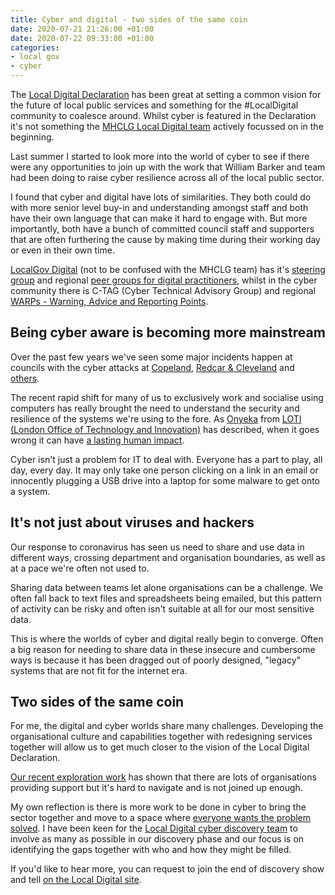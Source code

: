```yaml
---
title: Cyber and digital - two sides of the same coin
date: 2020-07-21 21:26:00 +01:00
date: 2020-07-22 09:33:00 +01:00
categories:
- local gov
- cyber
---
```


The [Local Digital Declaration](https://localdigital.gov.uk/declaration/) has been great at setting a common vision for the future of local public services and something for the #LocalDigital community to coalesce around. Whilst cyber is featured in the Declaration it's not something the [MHCLG Local Digital team](https://twitter.com/LDgovUK) actively focussed on in the beginning.

Last summer I started to look more into the world of cyber to see if there were any opportunities to join up with the work that William Barker and team had been doing to raise cyber resilience across all of the local public sector.

I found that cyber and digital have lots of similarities. They both could do with more senior level buy-in and understanding amongst staff and both have their own language that can make it hard to engage with. But more importantly, both have a bunch of committed council staff and supporters that are often furthering the cause by making time during their working day or even in their own time.

[LocalGov Digital](https://localgov.digital) (not to be confused with the MHCLG team) has it's [steering group](https://localgov.digital/about) and regional [peer groups for digital practitioners](https://localgov.digital/peer-groups), whilst in the cyber community there is C-TAG (Cyber Technical Advisory Group) and regional [WARPs - Warning, Advice and Reporting Points](https://www.ncsc.gov.uk/information/what-warp).

## Being cyber aware is becoming more mainstream

Over the past few years we've seen some major incidents happen at councils with the cyber attacks at [Copeland](https://www.bbc.co.uk/news/uk-england-cumbria-45811509), [Redcar & Cleveland](https://www.bbc.co.uk/news/uk-england-tees-52521769) and [others](https://www.local.gov.uk/case-studies?keys=cyber+security&from=&to=).

The recent rapid shift for many of us to exclusively work and socialise using computers has really brought the need to understand the security and resilience of the systems we're using to the fore. As [Onyeka](https://twitter.com/OnyekaOnline) from [LOTI (London Office of Technology and Innovation)](https://loti.london) has described, when it goes wrong it can have [a lasting human impact](https://www.linkedin.com/pulse/why-im-longer-accepting-invitations-zoom-meetings-onyeka-onyekwelu/).

Cyber isn't just a problem for IT to deal with. Everyone has a part to play, all day, every day. It may only take one person clicking on a link in an email or innocently plugging a USB drive into a laptop for some malware to get onto a system.

## It's not just about viruses and hackers

Our response to coronavirus has seen us need to share and use data in different ways, crossing department and organisation boundaries, as well as at a pace we're often not used to.

Sharing data between teams let alone organisations can be a challenge. We often fall back to text files and spreadsheets being emailed, but this pattern of activity can be risky and often isn't suitable at all for our most sensitive data.

This is where the worlds of cyber and digital really begin to converge. Often a big reason for needing to share data in these insecure and cumbersome ways is because it has been dragged out of poorly designed, "legacy" systems that are not fit for the internet era.

## Two sides of the same coin

For me, the digital and cyber worlds share many challenges. Developing the organisational culture and capabilities together with redesigning services together will allow us to get much closer to the vision of the Local Digital Declaration. 

[Our recent exploration work](https://mhclgdigital.blog.gov.uk/2020/05/21/the-cyber-security-pre-discovery-what-weve-learned-and-what-happens-now/) has shown that there are lots of organisations providing support but it's hard to navigate and is not joined up enough.

My own reflection is there is more work to be done in cyber to bring the sector together and move to a space where [everyone wants the problem solved](https://www.hollidazed.co.uk/2016/04/30/everyone-wants-to-solve-the-problem/). I have been keen for the [Local Digital cyber discovery team](https://localdigital.gov.uk/cyber/) to involve as many as possible in our discovery phase and our focus is on identifying the gaps together with who and how they might be filled.

If you'd like to hear more, you can request to join the end of discovery show and tell [on the Local Digital site](https://localdigital.gov.uk/cyber/).
